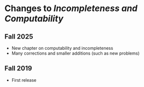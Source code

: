 # Changes to _Incompleteness and Computability_

## Fall 2025 

- New chapter on computability and incompleteness
- Many corrections and smaller additions (such as new problems)

## Fall 2019

- First release